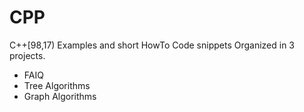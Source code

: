 # CPP
C++[98,17) Examples and short HowTo Code snippets
Organized in 3 projects.
* FAIQ
* Tree Algorithms
* Graph Algorithms
